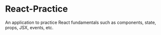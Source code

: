 # React-Practice
An application to practice React fundamentals such as components, state, props, JSX, events, etc. 
